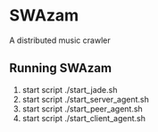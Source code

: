 SWAzam
======

A distributed music crawler

Running SWAzam
--------------

1. start script ./start_jade.sh
2. start script ./start_server_agent.sh
3. start script ./start_peer_agent.sh
4. start script ./start_client_agent.sh
